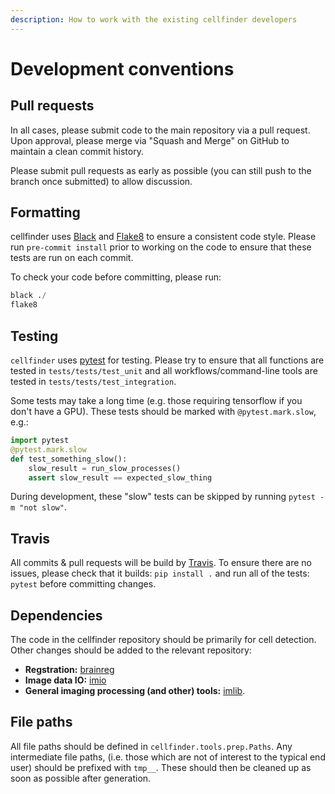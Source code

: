 ```yaml
---
description: How to work with the existing cellfinder developers
---
```


# Development conventions

## Pull requests

In all cases, please submit code to the main repository via a pull request. Upon approval, please merge via "Squash and Merge" on GitHub to maintain a clean commit history.

Please submit pull requests as early as possible \(you can still push to the branch once submitted\) to allow discussion.

## Formatting

cellfinder uses [Black](https://github.com/python/black)  and [Flake8](https://flake8.pycqa.org/en/latest/) to ensure a consistent code style. Please run `pre-commit install` prior to working on the code to ensure that these tests are run on each commit.

To check your code before committing, please run:

```python
black ./
flake8
```

## Testing

`cellfinder` uses [pytest](https://docs.pytest.org/en/latest/) for testing. Please try to ensure that all functions are tested in `tests/tests/test_unit` and all workflows/command-line tools are tested in `tests/tests/test_integration`.

Some tests may take a long time \(e.g. those requiring tensorflow if you don't have a GPU\). These tests should be marked with `@pytest.mark.slow`, e.g.:

```python
import pytest
@pytest.mark.slow
def test_something_slow():
    slow_result = run_slow_processes()
    assert slow_result == expected_slow_thing
```

During development, these "slow" tests can be skipped by running `pytest -m "not slow"`.

## Travis

All commits & pull requests will be build by [Travis](https://travis-ci.com). To ensure there are no issues, please check that it builds: `pip install .` and run all of the tests: `pytest` before committing changes.

## Dependencies

The code in the cellfinder repository should be primarily for cell detection. Other changes should be added to the relevant repository:

* **Regstration:** [brainreg](https://github.com/brainglobe/brainreg)
* **Image data IO:** [imio](https://github.com/adamltyson/imio)
* **General imaging processing \(and other\) tools:**  [imlib](https://github.com/adamltyson/imlib).

## File paths

All file paths should be defined in `cellfinder.tools.prep.Paths`. Any intermediate file paths, \(i.e. those which are not of interest to the typical end user\) should be prefixed with `tmp__`. These should then be cleaned up as soon as possible after generation.

